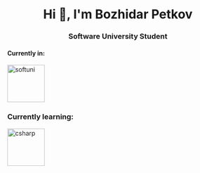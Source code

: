 <h1 align="center">Hi 👋, I'm Bozhidar Petkov</h1>
<h3 align="center">Software University Student</h3>
<h4 align="left">Currently in:</h4>
<a href="https://softuni.bg/" target="_blank" rel="noreferrer"> <img src="https://upload.wikimedia.org/wikipedia/commons/7/76/Logo_Software_University_%28SoftUni%29_-_blue.png" alt="softuni" width="85" height="85"/> </a>
<h3 align="left">Currently learning:</h3>
<a href="https://softuni.bg/modules/58/csharp-advanced-september-2023/1418" target="_blank" rel="noreferrer"> <img src="https://upload.wikimedia.org/wikipedia/commons/b/bd/Logo_C_sharp.svg" alt="csharp" width="85" height="85"/> </a>
